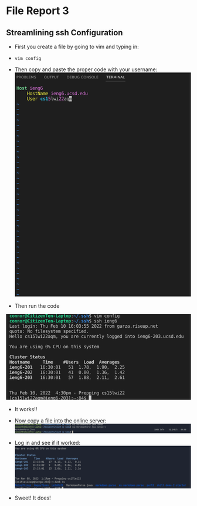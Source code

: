 # File Report 3

## Streamlining ssh Configuration

* First you create a file by going to vim and typing in:

* ```vim config```

* Then copy and paste the proper code with your username:
![Image](vim.png)

* Then run the code 

![Image](ieng6.png)

* It works!!

* Now copy a file into the online server:
![Image](scp.png)
* Log in and see if it worked:
![Image](scp1.png)
* Sweet! It does!
